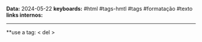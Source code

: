 
**Data:** 2024-05-22
**keyboards:** #html #tags-hmtl #tags #formatação #texto 
**links internos:** 
___
**use a tag: < del >
